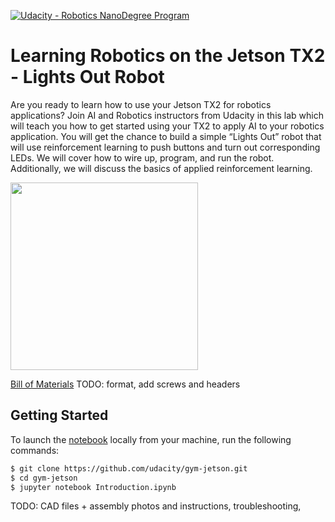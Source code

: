 [![Udacity - Robotics NanoDegree Program](https://s3-us-west-1.amazonaws.com/udacity-robotics/Extra+Images/RoboND_flag.png)](https://www.udacity.com/robotics)
# Learning Robotics on the Jetson TX2 - Lights Out Robot

Are you ready to learn how to use your Jetson TX2 for robotics applications? Join AI and Robotics instructors from Udacity in this lab which will teach you how to get started using your TX2 to apply AI to your robotics application. You will get the chance to build a simple “Lights Out” robot that will use reinforcement learning to push buttons and turn out corresponding LEDs. We will cover how to wire up, program, and run the robot. Additionally, we will discuss the basics of applied reinforcement learning.

<img src="https://github.com/udacity/gym-jetson/blob/master/images/robot-working.gif" width="300">

[Bill of Materials](http://sfe.io/w145090) TODO: format, add screws and headers

## Getting Started

To launch the [notebook](https://github.com/udacity/gym-jetson/blob/master/Introduction%20to%20Reinforcement%20Learning%20with%20NVIDIA%20Jetson%20TX2.ipynb) locally from your machine, run the following commands:

``` bash
$ git clone https://github.com/udacity/gym-jetson.git
$ cd gym-jetson
$ jupyter notebook Introduction.ipynb
```

TODO: CAD files + assembly photos and instructions, troubleshooting,
